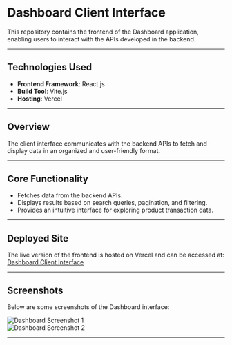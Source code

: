 # Dashboard Client Interface

This repository contains the frontend of the Dashboard application, enabling users to interact with the APIs developed in the backend.

---

## Technologies Used

- **Frontend Framework**: React.js  
- **Build Tool**: Vite.js  
- **Hosting**: Vercel  

---

## Overview

The client interface communicates with the backend APIs to fetch and display data in an organized and user-friendly format.

---

## Core Functionality

- Fetches data from the backend APIs.
- Displays results based on search queries, pagination, and filtering.
- Provides an intuitive interface for exploring product transaction data.

---

## Deployed Site

The live version of the frontend is hosted on Vercel and can be accessed at:  
[Dashboard Client Interface](https://dashboard-rox-frontend.vercel.app/)

---

## Screenshots

Below are some screenshots of the Dashboard interface:  

![Dashboard Screenshot 1](https://github.com/user-attachments/assets/c6d2ba92-1397-4720-aad2-671ffdde46ab)  
![Dashboard Screenshot 2](https://github.com/user-attachments/assets/245a008f-a92b-4004-b2c2-de9400736f18)

---
